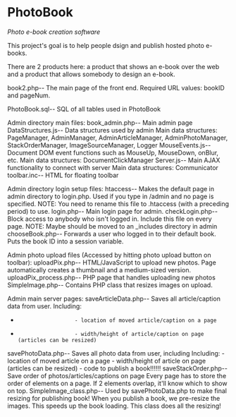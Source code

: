 PhotoBook
=========

*Photo e-book creation software*

This project's goal is to help people dsign and publish hosted photo e-books.

There are 2 products here: a product that shows an e-book over the web and a product that allows somebody to design an e-book.

book2.php--	The main page of the front end. Required URL values: bookID and pageNum.

PhotoBook.sql--	SQL of all tables used in PhotoBook

Admin directory main files:
book_admin.php--	Main admin page
DataStructures.js--	Data structures used by admin
	Main data structures: PageManager, AdminManager, AdminArticleManager, AdminPhotoManager, StackOrderManager, ImageSourceManager, Logger
MouseEvents.js--	Document DOM event functions such as MouseUp, MouseDown, onBlur, etc.
	Main data structures: DocumentClickManager
Server.js--			Main AJAX functionality to connect with server
	Main data structures: Communicator
toolbar.inc--		HTML for floating toolbar


Admin directory login setup files:
htaccess--			Makes the default page in admin directory to login.php. Used if you type in /admin and no page is specified.
	NOTE: You need to rename this file to .htaccess (with a preceding period) to use.
login.php--			Main login page for admin. 
checkLogin.php--	Block access to anybody who isn't logged in. Include this file on every page.
	NOTE: Maybe should be moved to an _includes directory in admin
chooseBook.php--	Forwards a user who logged in to their default book. Puts the book ID into a session variable.


Admin photo upload files (Accessed by hitting photo upload button on toolbar):
uploadPix.php--			HTML/JavaScript to upload new photos. Page automatically creates a thumbnail and a medium-sized version.
uploadPix_process.php--	PHP page that handles uploading new photos
SimpleImage.php--		Contains PHP class that resizes images on upload.


Admin main server pages:
saveArticleData.php--	Saves all article/caption data from user.
						Including:
*						- location of moved article/caption on a page
*						- width/height of article/caption on page (articles can be resized)
savePhotoData.php--		Saves all photo data from user, including 
						Including:
						- location of moved article on a page
						- width/height of article on page (articles can be resized)
						- code to publish a book!!!!!!
saveStackOrder.php--	Save order of photos/articles/captions on page
						Every page has to store the order of elements on a page.
						If 2 elements overlap, it'll know which to show on top.
SimpleImage_class.php--	Used by savePhotoData.php to make final resizing for publishing book!
						When you publish a book, we pre-resize the images. This speeds up the book loading.
						This class does all the resizing!